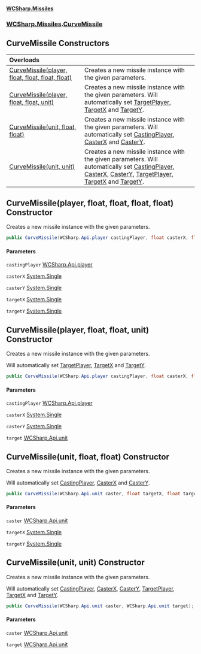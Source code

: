 #### [WCSharp\.Missiles](README.md 'README')
### [WCSharp\.Missiles](WCSharp.Missiles.md 'WCSharp\.Missiles').[CurveMissile](WCSharp.Missiles.CurveMissile.md 'WCSharp\.Missiles\.CurveMissile')

## CurveMissile Constructors

| Overloads | |
| :--- | :--- |
| [CurveMissile\(player, float, float, float, float\)](WCSharp.Missiles.CurveMissile.#ctor.md#WCSharp.Missiles.CurveMissile.CurveMissile(WCSharp.Api.player,float,float,float,float) 'WCSharp\.Missiles\.CurveMissile\.CurveMissile\(WCSharp\.Api\.player, float, float, float, float\)') | Creates a new missile instance with the given parameters\. |
| [CurveMissile\(player, float, float, unit\)](WCSharp.Missiles.CurveMissile.#ctor.md#WCSharp.Missiles.CurveMissile.CurveMissile(WCSharp.Api.player,float,float,WCSharp.Api.unit) 'WCSharp\.Missiles\.CurveMissile\.CurveMissile\(WCSharp\.Api\.player, float, float, WCSharp\.Api\.unit\)') | Creates a new missile instance with the given parameters\.   Will automatically set [TargetPlayer](WCSharp.Missiles.Missile.TargetPlayer.md 'WCSharp\.Missiles\.Missile\.TargetPlayer'), [TargetX](WCSharp.Missiles.Missile.TargetX.md 'WCSharp\.Missiles\.Missile\.TargetX') and [TargetY](WCSharp.Missiles.Missile.TargetY.md 'WCSharp\.Missiles\.Missile\.TargetY'). |
| [CurveMissile\(unit, float, float\)](WCSharp.Missiles.CurveMissile.#ctor.md#WCSharp.Missiles.CurveMissile.CurveMissile(WCSharp.Api.unit,float,float) 'WCSharp\.Missiles\.CurveMissile\.CurveMissile\(WCSharp\.Api\.unit, float, float\)') | Creates a new missile instance with the given parameters\.   Will automatically set [CastingPlayer](WCSharp.Missiles.Missile.CastingPlayer.md 'WCSharp\.Missiles\.Missile\.CastingPlayer'), [CasterX](WCSharp.Missiles.Missile.CasterX.md 'WCSharp\.Missiles\.Missile\.CasterX') and [CasterY](WCSharp.Missiles.Missile.CasterY.md 'WCSharp\.Missiles\.Missile\.CasterY'). |
| [CurveMissile\(unit, unit\)](WCSharp.Missiles.CurveMissile.#ctor.md#WCSharp.Missiles.CurveMissile.CurveMissile(WCSharp.Api.unit,WCSharp.Api.unit) 'WCSharp\.Missiles\.CurveMissile\.CurveMissile\(WCSharp\.Api\.unit, WCSharp\.Api\.unit\)') | Creates a new missile instance with the given parameters\.   Will automatically set [CastingPlayer](WCSharp.Missiles.Missile.CastingPlayer.md 'WCSharp\.Missiles\.Missile\.CastingPlayer'), [CasterX](WCSharp.Missiles.Missile.CasterX.md 'WCSharp\.Missiles\.Missile\.CasterX'), [CasterY](WCSharp.Missiles.Missile.CasterY.md 'WCSharp\.Missiles\.Missile\.CasterY'),             [TargetPlayer](WCSharp.Missiles.Missile.TargetPlayer.md 'WCSharp\.Missiles\.Missile\.TargetPlayer'), [TargetX](WCSharp.Missiles.Missile.TargetX.md 'WCSharp\.Missiles\.Missile\.TargetX') and [TargetY](WCSharp.Missiles.Missile.TargetY.md 'WCSharp\.Missiles\.Missile\.TargetY'). |

<a name='ctor.md#WCSharp.Missiles.CurveMissile.CurveMissile(WCSharp.Api.player,float,float,float,float)'></a>

## CurveMissile\(player, float, float, float, float\) Constructor

Creates a new missile instance with the given parameters\.

```csharp
public CurveMissile(WCSharp.Api.player castingPlayer, float casterX, float casterY, float targetX, float targetY);
```
#### Parameters

<a name='WCSharp.Missiles.CurveMissile.CurveMissile(WCSharp.Api.player,float,float,float,float).castingPlayer'></a>

`castingPlayer` [WCSharp\.Api\.player](https://learn.microsoft.com/en-us/dotnet/api/wcsharp.api.player 'WCSharp\.Api\.player')

<a name='WCSharp.Missiles.CurveMissile.CurveMissile(WCSharp.Api.player,float,float,float,float).casterX'></a>

`casterX` [System\.Single](https://learn.microsoft.com/en-us/dotnet/api/system.single 'System\.Single')

<a name='WCSharp.Missiles.CurveMissile.CurveMissile(WCSharp.Api.player,float,float,float,float).casterY'></a>

`casterY` [System\.Single](https://learn.microsoft.com/en-us/dotnet/api/system.single 'System\.Single')

<a name='WCSharp.Missiles.CurveMissile.CurveMissile(WCSharp.Api.player,float,float,float,float).targetX'></a>

`targetX` [System\.Single](https://learn.microsoft.com/en-us/dotnet/api/system.single 'System\.Single')

<a name='WCSharp.Missiles.CurveMissile.CurveMissile(WCSharp.Api.player,float,float,float,float).targetY'></a>

`targetY` [System\.Single](https://learn.microsoft.com/en-us/dotnet/api/system.single 'System\.Single')

<a name='ctor.md#WCSharp.Missiles.CurveMissile.CurveMissile(WCSharp.Api.player,float,float,WCSharp.Api.unit)'></a>

## CurveMissile\(player, float, float, unit\) Constructor

Creates a new missile instance with the given parameters\.

Will automatically set [TargetPlayer](WCSharp.Missiles.Missile.TargetPlayer.md 'WCSharp\.Missiles\.Missile\.TargetPlayer'), [TargetX](WCSharp.Missiles.Missile.TargetX.md 'WCSharp\.Missiles\.Missile\.TargetX') and [TargetY](WCSharp.Missiles.Missile.TargetY.md 'WCSharp\.Missiles\.Missile\.TargetY').

```csharp
public CurveMissile(WCSharp.Api.player castingPlayer, float casterX, float casterY, WCSharp.Api.unit target);
```
#### Parameters

<a name='WCSharp.Missiles.CurveMissile.CurveMissile(WCSharp.Api.player,float,float,WCSharp.Api.unit).castingPlayer'></a>

`castingPlayer` [WCSharp\.Api\.player](https://learn.microsoft.com/en-us/dotnet/api/wcsharp.api.player 'WCSharp\.Api\.player')

<a name='WCSharp.Missiles.CurveMissile.CurveMissile(WCSharp.Api.player,float,float,WCSharp.Api.unit).casterX'></a>

`casterX` [System\.Single](https://learn.microsoft.com/en-us/dotnet/api/system.single 'System\.Single')

<a name='WCSharp.Missiles.CurveMissile.CurveMissile(WCSharp.Api.player,float,float,WCSharp.Api.unit).casterY'></a>

`casterY` [System\.Single](https://learn.microsoft.com/en-us/dotnet/api/system.single 'System\.Single')

<a name='WCSharp.Missiles.CurveMissile.CurveMissile(WCSharp.Api.player,float,float,WCSharp.Api.unit).target'></a>

`target` [WCSharp\.Api\.unit](https://learn.microsoft.com/en-us/dotnet/api/wcsharp.api.unit 'WCSharp\.Api\.unit')

<a name='ctor.md#WCSharp.Missiles.CurveMissile.CurveMissile(WCSharp.Api.unit,float,float)'></a>

## CurveMissile\(unit, float, float\) Constructor

Creates a new missile instance with the given parameters\.

Will automatically set [CastingPlayer](WCSharp.Missiles.Missile.CastingPlayer.md 'WCSharp\.Missiles\.Missile\.CastingPlayer'), [CasterX](WCSharp.Missiles.Missile.CasterX.md 'WCSharp\.Missiles\.Missile\.CasterX') and [CasterY](WCSharp.Missiles.Missile.CasterY.md 'WCSharp\.Missiles\.Missile\.CasterY').

```csharp
public CurveMissile(WCSharp.Api.unit caster, float targetX, float targetY);
```
#### Parameters

<a name='WCSharp.Missiles.CurveMissile.CurveMissile(WCSharp.Api.unit,float,float).caster'></a>

`caster` [WCSharp\.Api\.unit](https://learn.microsoft.com/en-us/dotnet/api/wcsharp.api.unit 'WCSharp\.Api\.unit')

<a name='WCSharp.Missiles.CurveMissile.CurveMissile(WCSharp.Api.unit,float,float).targetX'></a>

`targetX` [System\.Single](https://learn.microsoft.com/en-us/dotnet/api/system.single 'System\.Single')

<a name='WCSharp.Missiles.CurveMissile.CurveMissile(WCSharp.Api.unit,float,float).targetY'></a>

`targetY` [System\.Single](https://learn.microsoft.com/en-us/dotnet/api/system.single 'System\.Single')

<a name='ctor.md#WCSharp.Missiles.CurveMissile.CurveMissile(WCSharp.Api.unit,WCSharp.Api.unit)'></a>

## CurveMissile\(unit, unit\) Constructor

Creates a new missile instance with the given parameters\.

Will automatically set [CastingPlayer](WCSharp.Missiles.Missile.CastingPlayer.md 'WCSharp\.Missiles\.Missile\.CastingPlayer'), [CasterX](WCSharp.Missiles.Missile.CasterX.md 'WCSharp\.Missiles\.Missile\.CasterX'), [CasterY](WCSharp.Missiles.Missile.CasterY.md 'WCSharp\.Missiles\.Missile\.CasterY'),
            [TargetPlayer](WCSharp.Missiles.Missile.TargetPlayer.md 'WCSharp\.Missiles\.Missile\.TargetPlayer'), [TargetX](WCSharp.Missiles.Missile.TargetX.md 'WCSharp\.Missiles\.Missile\.TargetX') and [TargetY](WCSharp.Missiles.Missile.TargetY.md 'WCSharp\.Missiles\.Missile\.TargetY').

```csharp
public CurveMissile(WCSharp.Api.unit caster, WCSharp.Api.unit target);
```
#### Parameters

<a name='WCSharp.Missiles.CurveMissile.CurveMissile(WCSharp.Api.unit,WCSharp.Api.unit).caster'></a>

`caster` [WCSharp\.Api\.unit](https://learn.microsoft.com/en-us/dotnet/api/wcsharp.api.unit 'WCSharp\.Api\.unit')

<a name='WCSharp.Missiles.CurveMissile.CurveMissile(WCSharp.Api.unit,WCSharp.Api.unit).target'></a>

`target` [WCSharp\.Api\.unit](https://learn.microsoft.com/en-us/dotnet/api/wcsharp.api.unit 'WCSharp\.Api\.unit')